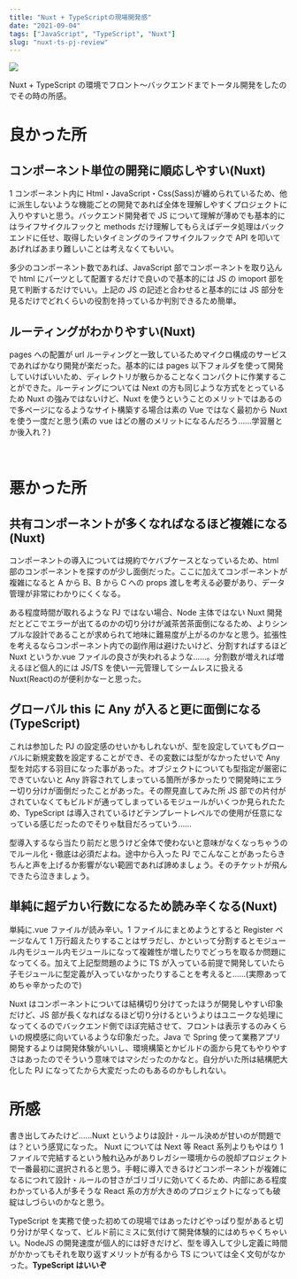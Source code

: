 ```yaml
---
title: "Nuxt + TypeScriptの現場開発感"
date: "2021-09-04"
tags: ["JavaScript", "TypeScript", "Nuxt"]
slug: "nuxt-ts-pj-review"
---
```


![](../images/posts-image/2021-09-04.jpg)

Nuxt + TypeScript の環境でフロント～バックエンドまでトータル開発をしたのでその時の所感。

# 良かった所

## コンポーネント単位の開発に順応しやすい(Nuxt)

1 コンポーネント内に Html・JavaScript・Css(Sass)が纏められているため、他に派生しないような機能ごとの開発であれば全体を理解しやすくプロジェクトに入りやすいと思う。バックエンド開発者で JS について理解が薄めでも基本的にはライフサイクルフックと methods だけ理解してもらえばデータ処理はバックエンドに任せ、取得したいタイミングのライフサイクルフックで API を叩いてあげればあまり難しいことは考えなくてもいい。

多少のコンポーネント数であれば、JavaScript 部でコンポーネントを取り込んで html にパーツとして配置するだけで良いので基本的には JS の imoport 部を見て判断するだけでいい。上記の JS の記述と合わせると基本的には JS 部分を見るだけでどれくらいの役割を持っているか判別できるため簡単。
<br>

## ルーティングがわかりやすい(Nuxt)

pages への配置が url ルーティングと一致しているためマイクロ構成のサービスであればかなり開発が楽だった。基本的には pages 以下フォルダを使って開発していけばいいため、ディレクトリが散らかることなくコンパクトに作業することができた。ルーティングについては Next の方も同じような方式をとっているため Nuxt の強みではないけど、Nuxt を使うということのメリットではあるので多ページになるようなサイト構築する場合は素の Vue ではなく最初から Nuxt を使う一度だと思う(素の vue はどの層のメリットになるんだろう……学習層とか後入れ？)

<br>

# 悪かった所

## 共有コンポーネントが多くなればなるほど複雑になる(Nuxt)

コンポーネントの導入については規約でケバブケースとなっているため、html 部のコンポーネントを探すのが少し面倒だった。ここに加えてコンポーネントが複雑になると A から B、B から C への props 渡しを考える必要があり、データ管理が非常にわかりにくくなる。

ある程度時間が取れるような PJ ではない場合、Node 主体ではない Nuxt 開発だとどこでエラーが出てるのかの切り分けが滅茶苦茶面倒になるため、よりシンプルな設計であることが求められて地味に難易度が上がるのかなと思う。拡張性を考えるならコンポーネント内での副作用は避けたいけど、分割すればするほど Nuxt というか.vue ファイルの良さが失われるような……。分割数が増えれば増えるほど個人的には JS/TS を使い一元管理してシームレスに扱える Nuxt(React)のが便利かなーと思った。
<br>

## グローバル this に Any が入ると更に面倒になる(TypeScript)

これは参加した PJ の設定感のせいかもしれないが、型を設定していてもグローバルに新規変数を設定することができ、その変数には型がなかったせいで Any 型を対応する羽目になった事があった。オブジェクトについても型指定が厳密にできていないと Any 許容されてしまっている箇所が多かったりで開発時にエラー切り分けが面倒だったことがあった。その際見直してみた所 JS 部での片付がされていなくてもビルドが通ってしまっているモジュールがいくつか見られたため、TypeScript は導入されているけどテンプレートレベルでの使用が任意になっている感じだったのでそりゃ駄目だろっていう……

型導入するなら当たり前だと思うけど全体で使わないと意味がなくなっちゃうのでルール化・徹底は必須だよね。途中から入った PJ でこんなことがあったらきちんと声を上げるか影響がない範囲であれば諦めましょう。そのチケットが飛んできたら泣きましょう。
<br>

## 単純に超デカい行数になるため読み辛くなる(Nuxt)

単純に.vue ファイルが読み辛い。1 ファイルにまとめようとすると Register ページなんて 1 万行超えたりすることはザラだし、かといって分割するとモジュール内モジュール内モジュールになって複雑性が増したりでどっちを取るか問題になってくる。加えて上記型問題のように TS が入っている前提で開発していたら子モジュールに型定義が入っていなかったりすることを考えると……(実際あってめちゃ辛かったので)

Nuxt はコンポーネントについては結構切り分けてったほうが開発しやすい印象だけど、JS 部が長くなればなるほど切り分けるというよりはユニークな処理になってくるのでバックエンド側でほぼ完結させて、フロントは表示するのみくらいの規模感に向いているような印象だった。Java で Spring 使って業務アプリ開発するよりは開発体験がいいし、環境構築とかビルドの面から見てもやりやすさはあったのでそういう意味ではマシだったのかなと。自分がいた所は結構肥大化した PJ になってたから大変だったのもあるのかもしれない。
<br>

# 所感

書き出してみたけど……Nuxt というよりは設計・ルール決めが甘いのが問題では？という感覚になった。
Nuxt については Next 等 React 系列よりもやはり 1 ファイルで完結するという触れ込みがありレガシー環境からの脱却プロジェクトで一番最初に選択されると思う。手軽に導入できるけどコンポーネントが複雑になるにつれて設計・ルールの甘さがゴリゴリに効いてくるため、内部にある程度わかっている人が多そうな React 系の方が大きめのプロジェクトになっても破綻はしづらいのかなと思う。

TypeScript を実務で使った初めての現場ではあったけどやっぱり型があると切り分けが早くなって、ビルド前にミスに気付けて開発体験的にはめちゃくちゃいい。NodeJS の開発速度が個人的には好きだけど、型を導入して少し定義に時間がかかってもそれを取り返すメリットが有るから TS については全く文句がなかった。<b>TypeScript はいいぞ</b>
